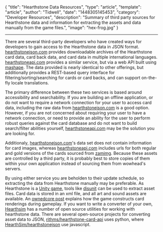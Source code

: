 
{
	"title": "Hearthstone Data Resources",
	"type": "article",
	"template": "article",
	"author": "Tidwell",
	"date": "1448305145453",
	"category": "Developer Resources",
	"description": "Summary of third party sources for Hearthstone data and information for extracting the assets and data manually from the game files.",
	"image": "hex-frog.jpg"
}

---

There are several third-party developers who have created ways for developers to gain access to the Hearthstone data in JSON format.  [hearthstonejson.com][1]  provides downloadable archives of the Hearthstone card data, card back data, and card data in multiple international languages.  [hearthstoneapi.com][2] provides a similar service, but via a web API built using [mashape][3].  The data provided is nearly identical to other offerings, but additionally provides a REST-based query interface for filtering/sorting/searching for cards or card backs, and can support on-the-fly locale translations.

The primary difference between these two services is based around accessibility and searchability.  If you are building an offline application, or do not want to require a network connection for your user to access card data, including the raw data from [hearthstonejson.com][1] is a good option.  However, if you are not concerned about requiring your user to have a network connection, or need to provide an ability for the user to perform robust queries against the card database and do not want to build search/filter abilities yourself, [hearthstoneapi.com][2] may be the solution you are looking for.

Additionaly, [hearthstonejson.com][1]'s data set does not contain information for card images, whereas [hearthstoneapi.com][2] includes urls for both regular and gold versions of the cards sourced from [zamimg][4].  Because these assets are controlled by a third party, it is probably best to store copies of them within your own application instead of sourcing them from wowhead's servers. 

By using either service you are beholden to their update schedule, so extracting the data from Hearthstone manually may be preferable.  As Hearthstone is a [Unity game][6], tools like [disunit][7] can be used to extract asset files.  Card data is stored in an xml file, and all art and sound assets are available. An [ownedcore post][8] explains how the game constructs card renderings during gameplay.  If you want to write a converter of your own, [Hearthsim][10] has a number of open source utilities for working with hearthstone data.  There are several open-source projects for converting asset data to JSON, [rithms/hearthstone-card-api][9] uses python, where [HearthSim/hearthstonejson][11] use javascript.


 [1]: https://hearthstonejson.com/ "hearthstonejson.com"
 [2]: http://hearthstoneapi.com/ "hearthstoneapi.com" 
 [3]: https://market.mashape.com/omgvamp/hearthstone "heathstoneapi.com on mashape"
 [4]: http://wow.zamimg.com/ "wowhead static file server"
 [5]: https://slack.com/ "slack homepage"
 [6]: http://unity3d.com/ "unity homepage"
 [7]: https://github.com/ata4/disunity "disunit github"
 [8]: http://www.ownedcore.com/forums/mmo/hearthstone-heroes-of-warcraft/473615-how-relate-image-names-of-cards-their-data-xml-files.html "owndcore forum post"
 [9]: http://github.com/rithms/hearthstone-card-api "rithms/hearthstone-card-api on github"
 [10]: http://hearthsim.info/ "Hearthsim"
 [11]: https://github.com/HearthSim/hearthstonejson "hearthstonejson github"
